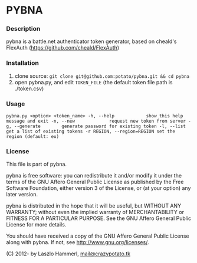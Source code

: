 PYBNA
=====

### Description

pybna is a battle.net authenticator token generator, based on cheald's FlexAuth (<https://github.com/cheald/FlexAuth>)

### Installation

1. clone source: `git clone git@github.com:potato/pybna.git && cd pybna`
2. open pybna.py, and edit `TOKEN_FILE` (the default token file path is ./token.csv)

### Usage

`pybna.py <option> <token_name>
  -h, --help            show this help message and exit
  -n, --new             request new token from server
  -g, --generate        generate password for existing token
  -l, --list            get a list of existing tokens
  -r REGION, --region=REGION
                        set the region (default: eu)`

### License

This file is part of pybna.

pybna is free software: you can redistribute it and/or modify
it under the terms of the GNU Affero General Public License as published by
the Free Software Foundation, either version 3 of the License, or
(at your option) any later version.

pybna is distributed in the hope that it will be useful,
but WITHOUT ANY WARRANTY; without even the implied warranty of
MERCHANTABILITY or FITNESS FOR A PARTICULAR PURPOSE. See the
GNU Affero General Public License for more details.

You should have received a copy of the GNU Affero General Public License
along with pybna. If not, see <http://www.gnu.org/licenses/>.

(C) 2012- by Laszlo Hammerl, <mail@crazypotato.tk>